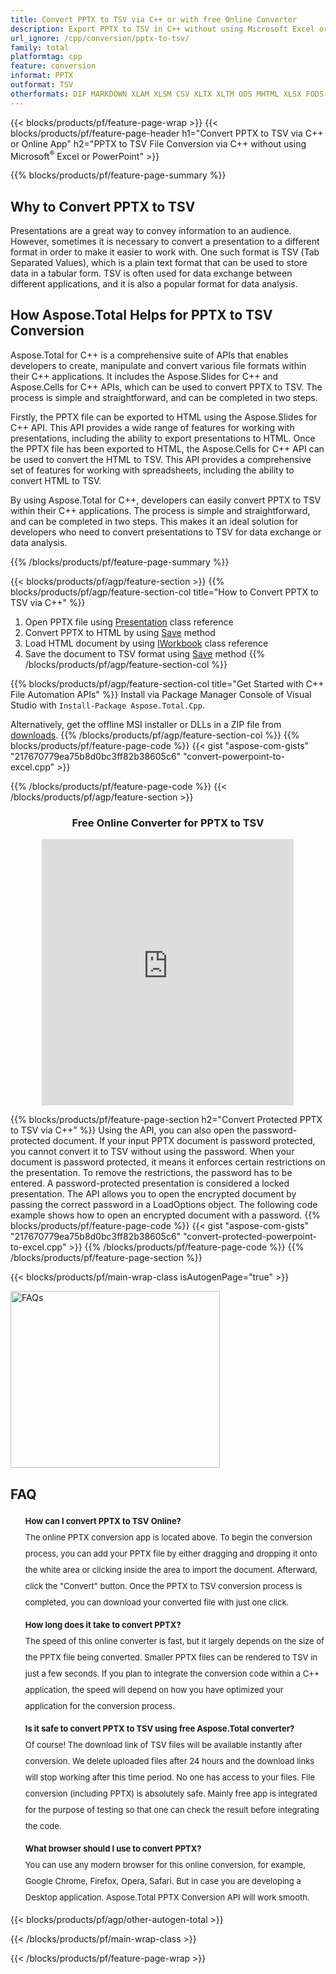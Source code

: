 ```yaml
---
title: Convert PPTX to TSV via C++ or with free Online Converter 
description: Export PPTX to TSV in C++ without using Microsoft Excel or Powerpoint or online. Test free PPTX to TSV online converter quickly before integrating the code. 
url_ignore: /cpp/conversion/pptx-to-tsv/
family: total
platformtag: cpp
feature: conversion
informat: PPTX
outformat: TSV
otherformats: DIF MARKDOWN XLAM XLSM CSV XLTX XLTM ODS MHTML XLSX FODS XLSB SXC XLT EXCEL XLS DOC DOCX DOCM DOT DOTM DOTX ODT OTT RTF WORD WORDML TEXT FLATOPX
---
```

{{< blocks/products/pf/feature-page-wrap >}}
{{< blocks/products/pf/feature-page-header h1="Convert PPTX to TSV via C++ or Online App" h2="PPTX  to TSV File Conversion via C++ without using Microsoft<sup>&reg;</sup> Excel or PowerPoint" >}}

{{% blocks/products/pf/feature-page-summary %}}


<h2>Why to Convert PPTX to TSV</h2>

Presentations are a great way to convey information to an audience. However, sometimes it is necessary to convert a presentation to a different format in order to make it easier to work with. One such format is TSV (Tab Separated Values), which is a plain text format that can be used to store data in a tabular form. TSV is often used for data exchange between different applications, and it is also a popular format for data analysis.

<h2>How Aspose.Total Helps for PPTX to TSV Conversion</h2>

Aspose.Total for C++ is a comprehensive suite of APIs that enables developers to create, manipulate and convert various file formats within their C++ applications. It includes the Aspose.Slides for C++ and Aspose.Cells for C++ APIs, which can be used to convert PPTX to TSV. The process is simple and straightforward, and can be completed in two steps. 

Firstly, the PPTX file can be exported to HTML using the Aspose.Slides for C++ API. This API provides a wide range of features for working with presentations, including the ability to export presentations to HTML. Once the PPTX file has been exported to HTML, the Aspose.Cells for C++ API can be used to convert the HTML to TSV. This API provides a comprehensive set of features for working with spreadsheets, including the ability to convert HTML to TSV. 

By using Aspose.Total for C++, developers can easily convert PPTX to TSV within their C++ applications. The process is simple and straightforward, and can be completed in two steps. This makes it an ideal solution for developers who need to convert presentations to TSV for data exchange or data analysis.

{{% /blocks/products/pf/feature-page-summary  %}}

{{< blocks/products/pf/agp/feature-section >}}
{{% blocks/products/pf/agp/feature-section-col title="How to Convert PPTX to TSV via C++" %}}
1. Open PPTX file using [Presentation](https://reference.aspose.com/slides/cpp/class/aspose.slides.presentation) class reference
2. Convert PPTX to HTML by using [Save](https://reference.aspose.com/slides/cpp/class/aspose.slides.presentation#a06fe2a156063c8c3e5ada2713bb697ba) method
3. Load HTML document by using [IWorkbook](https://reference.aspose.com/cells/cpp/class/aspose.cells.i_workbook) class reference
4. Save the document to TSV format using [Save](https://reference.aspose.com/cells/cpp/class/aspose.cells.i_workbook#a5dc7de23f7ceba76a05dc1d49f51502e) method
{{% /blocks/products/pf/agp/feature-section-col %}}

{{% blocks/products/pf/agp/feature-section-col title="Get Started with C++ File Automation APIs" %}}
Install via Package Manager Console of Visual Studio with ```Install-Package Aspose.Total.Cpp```.

Alternatively, get the offline MSI installer or DLLs in a ZIP file from [downloads](https://releases.aspose.com/total/cpp).
{{% /blocks/products/pf/agp/feature-section-col %}}
{{% blocks/products/pf/feature-page-code %}}
{{< gist "aspose-com-gists" "217670779ea75b8d0bc3ff82b38605c6" "convert-powerpoint-to-excel.cpp" >}}

{{% /blocks/products/pf/feature-page-code %}}
{{< /blocks/products/pf/agp/feature-section >}}

<div class="container-fluid agp-content bg-white aboutfile box-1 vh100 section nopbtm">
<div class=container>
<div class=row>
<div class="demobox tc col-md-12 padding-0" align="center">

<h3>Free Online Converter for PPTX to TSV</h3>

<iframe title="Free pptx to tsv Conversion Tool" style="border: none; height: 426px;" scrolling="no" src="https://total-conversion-app-65z5r2lp.k8s.dynabic.com/?to=tsv&from=pptx" id="child-iframe" width="80%"></iframe>

</div></div>
</div></div>

{{% blocks/products/pf/feature-page-section  h2="Convert Protected PPTX to TSV via C++" %}}
Using the API, you can also open the password-protected document. If your input PPTX document is password protected, you cannot convert it to TSV without using the password.  When your document is password protected, it means it enforces certain restrictions on the presentation. To remove the restrictions, the password has to be entered. A password-protected presentation is considered a locked presentation. The API allows you to open the encrypted document by passing the correct password in a LoadOptions object. The following code example shows how to open an encrypted document with a password.
{{% blocks/products/pf/feature-page-code %}}
{{< gist "aspose-com-gists" "217670779ea75b8d0bc3ff82b38605c6" "convert-protected-powerpoint-to-excel.cpp" >}}
{{% /blocks/products/pf/feature-page-code  %}}
{{% /blocks/products/pf/feature-page-section %}}

{{< blocks/products/pf/main-wrap-class isAutogenPage="true" >}}
<style>.howtolist li{margin-right: 0!important;line-height: 26px;position: relative;margin-bottom: 10px;font-size: 13px;list-style-type: none;}</style>
<div class="col-md-12 tl bg-gray-dark howtolist section">
  <a class="anchor" name="faqpage"></a>
  <div class="container tl dflex" itemscope="" itemtype="https://schema.org/FAQPage">
      <div class="col-md-4 howtosectiongfx">
          <img class="social-panel-hide-on-mobile" src="https://www.groupdocs.cloud/templates/brand/images/groupdocs/conversion/groupdocs_conversion-brand.png" alt="FAQs" width="335" height="283">
      </div>
      <div class="howtosection col-md-8">
          <div>
              <h2>FAQ</h2>
              <ul>
                  <li itemscope="" itemprop="mainEntity" itemtype="https://schema.org/Question">
                      <div>
                          <span itemprop="name"><b>How can I convert PPTX to TSV Online?</b></span>
                      </div>
                      <div itemscope="" itemprop="acceptedAnswer" itemtype="https://schema.org/Answer">
                          <span itemprop="text">The online PPTX conversion app is located above. To begin the conversion process, you can add your PPTX file by either dragging and dropping it onto the white area or clicking inside the area to import the document. Afterward, click the "Convert" button. Once the PPTX to TSV conversion process is completed, you can download your converted file with just one click.</span>
                      </div>
                  </li>
                  <li itemscope="" itemprop="mainEntity" itemtype="https://schema.org/Question">
                      <div>
                          <span itemprop="name"><b>How long does it take to convert PPTX?</b></span>
                      </div>
                      <div itemscope="" itemprop="acceptedAnswer" itemtype="https://schema.org/Answer">
                          <span itemprop="text">The speed of this online converter is fast, but it largely depends on the size of the PPTX file being converted. Smaller PPTX files can be rendered to TSV in just a few seconds. If you plan to integrate the conversion code within a C++ application, the speed will depend on how you have optimized your application for the conversion process.</span>
                      </div>
                  </li>
                  <li itemscope="" itemprop="mainEntity" itemtype="https://schema.org/Question">
                      <div>
                          <span itemprop="name"><b>Is it safe to convert PPTX to TSV using free Aspose.Total converter?</b></span>
                      </div>
                      <div itemscope="" itemprop="acceptedAnswer" itemtype="https://schema.org/Answer">
                          <span itemprop="text">Of course! The download link of TSV files will be available instantly after conversion. We delete uploaded files after 24 hours and the download links will stop working after this time period. No one has access to your files. File conversion (including PPTX) is absolutely safe. Mainly free app is integrated for the purpose of testing so that one can check the result before integrating the code.</span>
                      </div>
                  </li>                 
                  <li itemscope="" itemprop="mainEntity" itemtype="https://schema.org/Question">
                      <div>
                          <span itemprop="name"><b>What browser should I use to convert PPTX?</b></span>
                      </div>
                      <div itemscope="" itemprop="acceptedAnswer" itemtype="https://schema.org/Answer">
                          <span itemprop="text">You can use any modern browser for this online conversion, for example, Google Chrome, Firefox, Opera, Safari. But in case you are developing a Desktop application. Aspose.Total PPTX Conversion API will work smooth.</span>
                      </div>
                  </li>
              </ul>
          </div>
      </div>
  </div>
{{< blocks/products/pf/agp/other-autogen-total >}}

{{< /blocks/products/pf/main-wrap-class >}}

{{< /blocks/products/pf/feature-page-wrap >}}